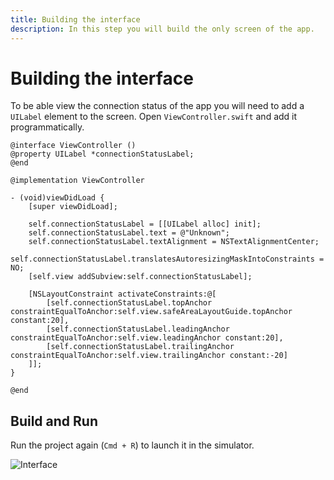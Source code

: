 ```yaml
---
title: Building the interface
description: In this step you will build the only screen of the app.
---
```


# Building the interface

To be able view the connection status of the app you will need to add a `UILabel` element to the screen. Open `ViewController.swift` and add it programmatically.

```objective_c
@interface ViewController ()
@property UILabel *connectionStatusLabel;
@end

@implementation ViewController

- (void)viewDidLoad {
    [super viewDidLoad];
    
    self.connectionStatusLabel = [[UILabel alloc] init];
    self.connectionStatusLabel.text = @"Unknown";
    self.connectionStatusLabel.textAlignment = NSTextAlignmentCenter;
    self.connectionStatusLabel.translatesAutoresizingMaskIntoConstraints = NO;
    [self.view addSubview:self.connectionStatusLabel];
    
    [NSLayoutConstraint activateConstraints:@[
        [self.connectionStatusLabel.topAnchor constraintEqualToAnchor:self.view.safeAreaLayoutGuide.topAnchor constant:20],
        [self.connectionStatusLabel.leadingAnchor constraintEqualToAnchor:self.view.leadingAnchor constant:20],
        [self.connectionStatusLabel.trailingAnchor constraintEqualToAnchor:self.view.trailingAnchor constant:-20]
    ]];
}

@end
```

## Build and Run

Run the project again (`Cmd + R`) to launch it in the simulator. 

![Interface](/meta/client-sdk/ios-phone-to-app/interface.png)
